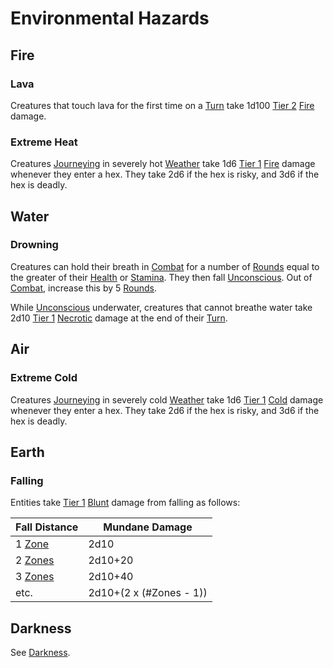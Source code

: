 # Environmental Hazards

## Fire

### Lava

Creatures that touch lava for the first time on a [Turn](../Core%20Procedures/Turn.md) take 1d100 [Tier 2](../Combat/Damage/Damage%20Tiers/Tier%202.md) [Fire](../Combat/Damage/Damage%20Types/Fire.md) damage.

### Extreme Heat

Creatures [Journeying](../Exploration/Overland%20Journeys.md) in severely hot [Weather](Weather.md) take 1d6 [Tier 1](../Combat/Damage/Damage%20Tiers/Tier%201.md) [Fire](../Combat/Damage/Damage%20Types/Fire.md) damage whenever they enter a hex. They take 2d6 if the hex is risky, and 3d6 if the hex is deadly.

## Water

### Drowning

Creatures can hold their breath in [Combat](../Combat/Combat.md) for a number of [Rounds](../Core%20Procedures/Round.md) equal to the greater of their [Health](../../Player%20Characters/Attributes/Health.md) or [Stamina](../../Player%20Characters/Attributes/Stamina.md). They then fall [Unconscious](../Conditions/Unconscious.md). Out of [Combat](../Combat/Combat.md), increase this by 5 [Rounds](../Core%20Procedures/Round.md).

While [Unconscious](../Conditions/Unconscious.md) underwater, creatures that cannot breathe water take 2d10 [Tier 1](../Combat/Damage/Damage%20Tiers/Tier%201.md) [Necrotic](../Combat/Damage/Damage%20Types/Necrotic.md) damage at the end of their [Turn](../Core%20Procedures/Turn.md).

## Air

### Extreme Cold

Creatures [Journeying](../Exploration/Overland%20Journeys.md) in severely cold [Weather](Weather.md) take 1d6 [Tier 1](../Combat/Damage/Damage%20Tiers/Tier%201.md) [Cold](../Combat/Damage/Damage%20Types/Cold.md) damage whenever they enter a hex. They take 2d6 if the hex is risky, and 3d6 if the hex is deadly.

## Earth

### Falling

Entities take [Tier 1](../Combat/Damage/Damage%20Tiers/Tier%201.md) [Blunt](../Combat/Damage/Damage%20Types/Blunt.md) damage from falling as follows:

| Fall Distance                           | Mundane Damage          |
| --------------------------------------- | ----------------------- |
| 1 [Zone](../Core%20Procedures/Zone.md)  | 2d10                    |
| 2 [Zones](../Core%20Procedures/Zone.md) | 2d10+20                 |
| 3 [Zones](../Core%20Procedures/Zone.md) | 2d10+40                 |
| etc.                                    | 2d10+(2 x (#Zones - 1)) |

## Darkness

See [Darkness](Darkness.md).
